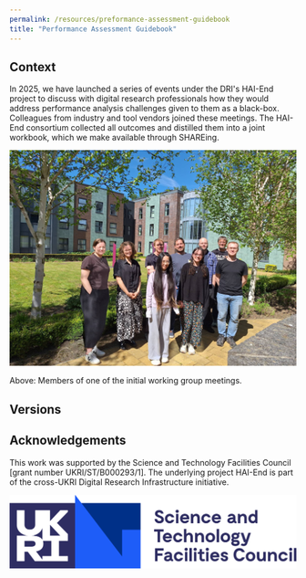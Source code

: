 ```yaml
---
permalink: /resources/preformance-assessment-guidebook
title: "Performance Assessment Guidebook"
---
```


## Context

In 2025, we have launched a series of events under the DRI's HAI-End project to discuss with digital research professionals how they would address performance analysis challenges given to them as a black-box.
Colleagues from industry and tool vendors joined these meetings.
The HAI-End consortium collected all outcomes and distilled them into a joint workbook, which we make available through SHAREing.

![Performance Analysis Workshop group photo](/assets/eventphotos/2025_PerformanceAnalysisWorkshop.jpg)


Above: Members of one of the initial working group meetings.

## Versions


## Acknowledgements

This work was supported by the Science and Technology Facilities Council [grant number UKRI/ST/B000293/1]. 
The underlying project HAI-End is part of the cross-UKRI Digital Research Infrastructure initiative.

![EPSRC](/assets/logos/stfc.png)
